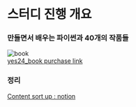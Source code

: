 # 스터디 진행 개요

### 만들면서 배우는 파이썬과 40개의 작품들
![book](https://www.google.com/url?sa=i&url=https%3A%2F%2Fm.yes24.com%2FGoods%2FDetail%2F107490270&psig=AOvVaw3r0Dka9EzIHiSDHn7X5fR3&ust=1710769243936000&source=images&cd=vfe&opi=89978449&ved=0CBEQjRxqFwoTCOC5x5u2-4QDFQAAAAAdAAAAABAD)   
[yes24_book purchase link](https://m.yes24.com/Goods/Detail/107490270)

### 정리
[Content sort up : notion](https://www.notion.so/junius06/6152c78fa2054415bc5c64caf9798aee?pvs=4)
